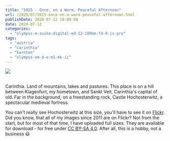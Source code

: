 ```yaml
---
title: "5015 - Once, on a Warm, Peaceful Afternoon"
url: /2020/07/5015-once-on-a-warm-peaceful-afternoon.html
publishDate: 2020-07-12 18:00:00
date: 2020-07-12
categories: 
  - "olympus-m-zuiko-digital-ed-12-100mm-f4-0-is-pro"
tags: 
  - "austria"
  - "carinthia"
  - "karnten"
  - "olympus-om-d-e-m1-mk-ii"
---
```

<div class="container">
<div class="center"><a target="_blank" href="https://d25zfm9zpd7gm5.cloudfront.net/1200x1200/2018/20180526_163250_lr.jpg"><img class="webfeedsFeaturedVisual" src="https://d25zfm9zpd7gm5.cloudfront.net/0600x0600/2018/20180526_163250_lr.jpg" /></a></div>
</div>
<br />

Carinthia. Land of mountains, lakes and pastures. This place is on a
hill between Klagenfurt, my hometown, and Sankt Veit, Carinthia's
capital of old. Far in the background, on a freestanding rock,
Castle Hochosterwitz, a spectacular medieval fortress. 

You can't really see Hochosterwitz at this size, you'll have to see
it on [Flickr](https://www.flickr.com/photos/amanessinger/). Did you
know, that all of my images since 2011 are on Flickr? Not from the
start, but for most of that time, I have uploaded full sizes. They
are available for download - for free under <a rel="license" href="http://creativecommons.org/licenses/by-sa/4.0/">CC BY-SA 4.0</a>. After all, this is a hobby, not a
business :smiley: